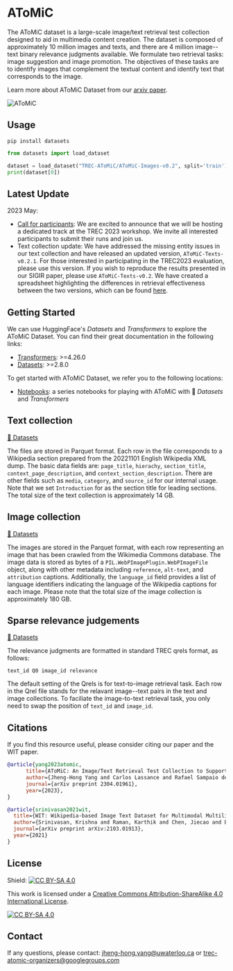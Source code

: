 # AToMiC
The AToMiC dataset is a large-scale image/text retrieval test collection designed to aid in multimedia content creation.
The dataset is composed of approximately 10 million images and texts, and there are 4 million image--text binary relevance judgments available.
We formulate two retrieval tasks: image suggestion and image promotion. 
The objectives of these tasks are to identify images that complement the textual content and identify text that corresponds to the image.

Learn more about AToMiC Dataset from our [arxiv paper](https://arxiv.org/abs/2304.01961).

![AToMiC](asset/teaser.png)

## Usage
```
pip install datasets
```

```python
from datasets import load_dataset

dataset = load_dataset("TREC-AToMiC/AToMiC-Images-v0.2", split='train')
print(dataset[0])
```

## Latest Update
2023 May:
- [Call for participants](https://trec.nist.gov/pubs/call2023.html): We are excited to announce that we will be hosting a dedicated track at the TREC 2023 workshop. We invite all interested participants to submit their runs and join us.
- Text collection update: We have addressed the missing entity issues in our text collection and have released an updated version, `AToMiC-Texts-v0.2.1`. For those interested in participating in the TREC2023 evaluation, please use this version. If you wish to reproduce the results presented in our SIGIR paper, please use `AToMiC-Texts-v0.2`. We have created a spreadsheet highlighting the differences in retrieval effectiveness between the two versions, which can be found [here](https://docs.google.com/spreadsheets/d/1wSi_79Qx3GA1WAirwvoapiWJ4m2bPRM_rtUWRZ2qRIo/edit?usp=sharing).

## Getting Started
We can use HuggingFace's _Datasets_ and _Transformers_ to explore the AToMiC Dataset.
You can find their great documentation in the following links: 
- [Transformers](https://huggingface.co/transformers/index.html): >=4.26.0
- [Datasets](https://huggingface.co/docs/datasets/index.html): >=2.8.0

To get started with AToMiC Dataset, we refer you to the following locations:
- [Notebooks](https://github.com/TREC-AToMiC/AToMiC/tree/main/notebooks): a series notebooks for playing with AToMiC with 🤗 _Datasets_ and _Transformers_

## Text collection
[🤗 Datasets](https://huggingface.co/datasets/TREC-AToMiC/AToMiC-Texts-v0.2.1)

The files are stored in Parquet format. Each row in the file corresponds to a Wikipedia section prepared from the 20221101 English Wikipedia XML dump.
The basic data fields are: `page_title`, `hierachy`, `section_title`, `context_page_description`, and `context_section_description`.
There are other fields such as `media`, `category`, and `source_id` for our internal usage.
Note that we set `Introduction` for as the section title for leading sections.
The total size of the text collection is approximately 14 GB.

## Image collection
[🤗 Datasets](https://huggingface.co/datasets/TREC-AToMiC/AToMiC-Images-v0.2)

The images are stored in the Parquet format, with each row representing an image that has been crawled from the Wikimedia Commons database.
The image data is stored as bytes of a `PIL.WebPImagePlugin.WebPImageFile` object, along with other metadata including `reference`, `alt-text`, and `attribution` captions. 
Additionally, the `language_id` field provides a list of language identifiers indicating the language of the Wikipedia captions for each image.
Please note that the total size of the image collection is approximately 180 GB.

## Sparse relevance judgements
[🤗 Datasets](https://huggingface.co/datasets/TREC-AToMiC/AToMiC-Qrels-v0.2)

The relevance judgments are formatted in standard TREC qrels format, as follows:
```
text_id Q0 image_id relevance
```
The default setting of the Qrels is for text-to-image retrieval task.
Each row in the Qrel file stands for the relavant image--text pairs in the text and image collections.
To faciliate the image-to-text retrieval task, you only need to swap the position of `text_id` and `image_id`.

## Citations
If you find this resource useful, please consider citing our paper and the WIT paper.

```bibtex
@article{yang2023atomic,
      title={AToMiC: An Image/Text Retrieval Test Collection to Support Multimedia Content Creation}, 
      author={Jheng-Hong Yang and Carlos Lassance and Rafael Sampaio de Rezende and Krishna Srinivasan and Miriam Redi and Stéphane Clinchant and Jimmy Lin},
      journal={arXiv preprint 2304.01961},
      year={2023},
}
```

```bibtex
@article{srinivasan2021wit,
  title={WIT: Wikipedia-based Image Text Dataset for Multimodal Multilingual Machine Learning},
  author={Srinivasan, Krishna and Raman, Karthik and Chen, Jiecao and Bendersky, Michael and Najork, Marc},
  journal={arXiv preprint arXiv:2103.01913},
  year={2021}
}
```

## License

Shield: [![CC BY-SA 4.0][cc-by-sa-shield]][cc-by-sa]

This work is licensed under a
[Creative Commons Attribution-ShareAlike 4.0 International License][cc-by-sa].

[![CC BY-SA 4.0][cc-by-sa-image]][cc-by-sa]

[cc-by-sa]: http://creativecommons.org/licenses/by-sa/4.0/
[cc-by-sa-image]: https://licensebuttons.net/l/by-sa/4.0/88x31.png
[cc-by-sa-shield]: https://img.shields.io/badge/License-CC%20BY--SA%204.0-lightgrey.svg

## Contact
If any questions, please contact:
jheng-hong.yang@uwaterloo.ca or trec-atomic-organizers@googlegroups.com
